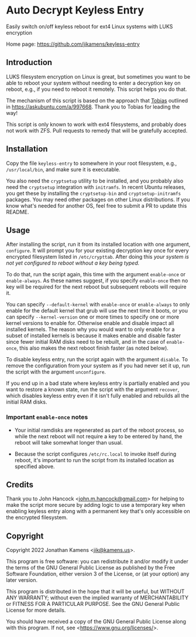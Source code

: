 Auto Decrypt Keyless Entry
=============

Easily switch on/off keyless reboot for ext4 Linux systems with LUKS encryption

Home page: <https://github.com/jikamens/keyless-entry>

Introduction
------------

LUKS filesystem encryption on Linux is great, but sometimes you want
to be able to reboot your system without needing to enter a decryption
key on reboot, e.g., if you need to reboot it remotely. This script
helps you do that.

The mechanism of this script is based on the approach that
[Tobias](https://askubuntu.com/users/344231/tobias) outlined in
<https://askubuntu.com/a/997668>. Thank you to Tobias for leading the
way!

This script is only known to work with ext4 filesystems, and probably
does not work with ZFS. Pull requests to remedy that will be
gratefully accepted.

Installation
------------

Copy the file `keyless-entry` to somewhere in your root filesystem, e.g., `/usr/local/bin`, and make sure it is executable.

You also need the `cryptsetup` utility to be installed, and you
probably also need the `cryptsetup` integration with `initramfs`. In
recent Ubuntu releases, you get these by installing the
`cryptsetup-bin` and `cryptsetup-initramfs` packages. You may need
other packages on other Linux distributions. If you know what's needed
for another OS, feel free to submit a PR to update this README.

Usage
-----

After installing the script, run it from its installed location with
one argument, `configure`. It will prompt you for your existing
decryption key once for every encrypted filesystem listed in
`/etc/crypttab`. After doing this _your system is not yet configured
to reboot without a key being typed._

To do that, run the script again, this time with the argument
`enable-once` or `enable-always`. As these names suggest, if you
specify `enable-once` then no key will be required for the next reboot
but subsequent reboots will require it.

You can specify `--default-kernel` with `enable-once` or
`enable-always` to only enable for the default kernel that grub will
use the next time it boots, or you can specify `--kernel-version` one
or more times to specify one or more kernel versions to enable for.
Otherwise enable and disable impact all installed kernels. The reason
why you would want to only enable for a subset of installed kernels is
because it makes enable and disable faster since fewer initial RAM
disks need to be rebuilt, and in the case of `enable-once`, this also
makes the next reboot finish faster (as noted below).

To disable keyless entry, run the script again with the argument
`disable`. To remove the configuration from your system as if you had
never set it up, run the script with the argument `unconfigure`.

If you end up in a bad state where keyless entry is partially enabled
and you want to restore a known state, run the script with the
argument `recover`, which disables keyless entry even if it isn't
fully enabled and rebuilds all the initial RAM disks.

### Important `enable-once` notes

* Your initial ramdisks are regenerated as part of the reboot process,
  so while the next reboot will not require a key to be entered by
  hand, the reboot will take somewhat longer than usual.

* Because the script configures `/etc/rc.local` to invoke itself
  during reboot, it's important to run the script from its installed
  location as specified above.

Credits
-------

Thank you to John Hancock <<john.m.hancock@gmail.com>> for helping to
make the script more secure by adding logic to use a temporary key
when enabling keyless entry along with a permanent key that's only
accessible on the encrypted filesystem.

Copyright
---------

Copyright 2022 Jonathan Kamens <<jik@kamens.us>>.

This program is free software: you can redistribute it and/or modify
it under the terms of the GNU General Public License as published by
the Free Software Foundation, either version 3 of the License, or (at
your option) any later version.

This program is distributed in the hope that it will be useful, but
WITHOUT ANY WARRANTY; without even the implied warranty of
MERCHANTABILITY or FITNESS FOR A PARTICULAR PURPOSE. See the GNU
General Public License for more details.

You should have received a copy of the GNU General Public License
along with this program. If not, see <<https://www.gnu.org/licenses/>>.
